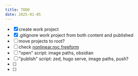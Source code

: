 ```yaml
---
title: TODO
date: 2025-01-05
---
```


- [x] create work project
- [x] .gitignore work project from both content and published
- [ ] move projects to root?
- [ ] check [nonlinear.nyc freeform](https://www.icloud.com/freeform/080VrAG9qXZT6q5ydfezslIWw#Nonlinear)
- [ ] "open" script: image paths, obsidian
- [ ] "publish" script: zed, hugo serve, image paths, push?
- [ ]
- [ ]
